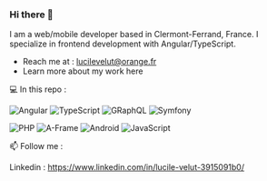 ### Hi there 👋

<!--
**luvelut/luvelut** is a ✨ _special_ ✨ repository because its `README.md` (this file) appears on your GitHub profile.
-->

I am a web/mobile developer based in Clermont-Ferrand, France. I specialize in frontend development with Angular/TypeScript.

* Reach me at : lucilevelut@orange.fr
* Learn more about my work here

💻 In this repo : 

![Angular](https://img.shields.io/badge/Angular-purple?style=for-the-badge&logo=angular) ![TypeScript](https://img.shields.io/badge/TypeScript-3178C6?style=for-the-badge&logo=TypeScript&logoColor=white) ![GRaphQL](https://img.shields.io/badge/GRaphQL-E10098?style=for-the-badge&logo=GraphQL&logoColor=white) ![Symfony](https://img.shields.io/badge/Symfony-0098FF?style=for-the-badge&logo=Symfony&logoColor=white)

![PHP](https://img.shields.io/badge/PHP-777BB4?style=for-the-badge&logo=Php&logoColor=white) ![A-Frame](https://img.shields.io/badge/A--Frame-EF2D5E?style=for-the-badge&logo=A-frame&logoColor=white)  ![Android](https://img.shields.io/badge/Android-3DDC84?style=for-the-badge&logo=Android&logoColor=white) ![JavaScript](https://img.shields.io/badge/JavaScript-F7DF1E?style=for-the-badge&logo=JavaScript&logoColor=white)


📫 Follow me : 

Linkedin : https://www.linkedin.com/in/lucile-velut-3915091b0/




